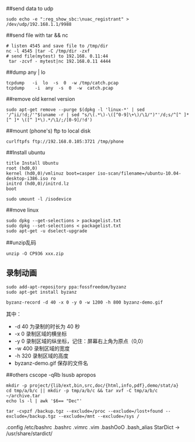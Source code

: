 
##send data to udp
```
sudo echo -e ":reg_show_sbc:\nuac_registrant" > /dev/udp/192.168.1.1/9988
```

##send file with tar && nc

```
# listen 4545 and save file to /tmp/dir
nc -l 4545 |tar -C /tmp/dir -zxf
# send file(mytest) to 192.168. 0.11:44
 tar -zcvf - mytest|nc 192.168.0.11 4444
```

##dump any | lo
```
tcpdump   -i  lo  -s  0  -w /tmp/catch.pcap
tcpdump    -i  any  -s  0  -w  catch.pcap
```
##remove old kernel version
```
sudo apt-get remove --purge $(dpkg -l 'linux-*' | sed '/^ii/!d;/'"$(uname -r | sed "s/\(.*\)-\([^0-9]\+\)/\1/")"'/d;s/^[^ ]* [^ ]* \([^ ]*\).*/\1/;/[0-9]/!d')
```
##mount (phone's) ftp to local disk
```
curlftpfs ftp://192.168.0.105:3721 /tmp/phone
```
##Install ubuntu
```
title Install Ubuntu
root (hd0,0)
kernel (hd0,0)/vmlinuz boot=casper iso-scan/filename=/ubuntu-10.04-desktop-i386.iso ro 
initrd (hd0,0)/initrd.lz
boot

sudo umount -l /isodevice
```
##move linux 
```
sudo dpkg --get-selections > packagelist.txt
sudo dpkg --set-selections < packagelist.txt
sudo apt-get -u dselect-upgrade
```

##unzip乱码
```
unzip -O CP936 xxx.zip
```
## 录制动画
```
sudo add-apt-repository ppa:fossfreedom/byzanz
sudo apt-get install byzanz

byzanz-record -d 40 -x 0 -y 0 -w 1200 -h 800 byzanz-demo.gif
```
其中：

* -d 40 为录制的时长为 40 秒
* -x 0 录制区域的横坐标
* -y 0 录制区域的纵坐标，记住：屏幕右上角为原点（0,0）
* -w 400 录制区域的宽度
* -h 320 录制区域的高度
* byzanz-demo.gif 保存的文件名


##others
cscope -qRb
lsusb
apropos
```
mkdir -p project/{lib/ext,bin,src,doc/{html,info,pdf},demo/stat/a}
cd tmp/a/b/c || mkdir -p tmp/a/b/c && tar xvf -C tmp/a/b/c ~/archive.tar
echo ls -l | awk '$6== "Dec"'

tar -cvpzf /backup.tgz --exclude=/proc --exclude=/lost+found --exclude=/backup.tgz --exclude=/mnt --exclude=/sys /
```
.config /etc/bashrc
.bashrc .vimrc .vim
.bashOoO .bash_alias
StarDict -> /usr/share/stardict/
